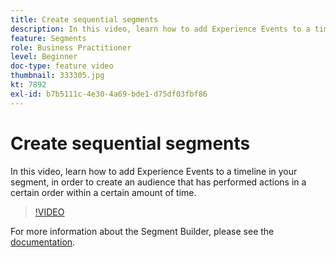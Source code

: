 ```yaml
---
title: Create sequential segments
description: In this video, learn how to add Experience Events to a timeline in your segment, in order to create an audience that has performed actions in a certain order within a certain amount of time.
feature: Segments
role: Business Practitioner
level: Beginner
doc-type: feature video
thumbnail: 333305.jpg
kt: 7892
exl-id: b7b5111c-4e30-4a69-bde1-d75df03fbf86
---
```

# Create sequential segments

In this video, learn how to add Experience Events to a timeline in your segment, in order to create an audience that has performed actions in a certain order within a certain amount of time.

>[!VIDEO](https://video.tv.adobe.com/v/333305/?quality=12&learn=on)

For more information about the Segment Builder, please see the [documentation](https://experienceleague.adobe.com/docs/experience-platform/segmentation/ui/segment-builder.html?lang=en#audiences).
